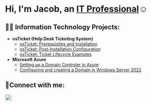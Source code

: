 <h1>Hi, I'm Jacob, an <a href="www.linkedin.com/in/jwfairchild">IT Professional</a>☺</h1>

<h2>👨‍💻 Information Technology Projects:</h2>

- <b>osTicket (Help Desk Ticketing System)</b>
  - [osTicket: Prerequisites and Installation](https://github.com/jwfairchild116/osticket-prereqs)
  - [osTicket: Post-Installation Configuration](https://github.com/jwfairchild116/post-install-config)
  - [osTicket: Ticket Lifecycle Examples](https://github.com/jwfairchild116/ticket-lifecycle)
- <b>Microsoft Azure</b>
  - [Setting up a Domain Controler in Azure](https://github.com/jwfairchild116/configure-ad)
  - [Configuring and creating a Domain in Windows Server 2022](https://github.com/jwfairchild116/azure-network-protocols)

<h2>🤳Connect with me:</h2>


[<img align="left" alt="Jacob | LinkedIn" width="22px" src="https://cdn.jsdelivr.net/npm/simple-icons@v3/icons/linkedin.svg" />][linkedin]


[linkedin]: www.linkedin.com/in/jwfairchild
